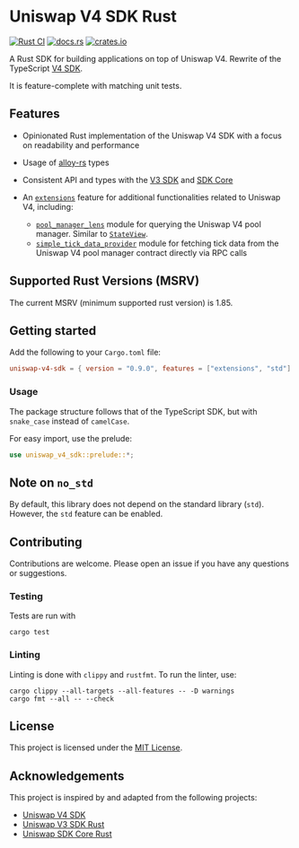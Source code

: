 # Uniswap V4 SDK Rust

[![Rust CI](https://github.com/shuhuiluo/uniswap-v4-sdk-rs/actions/workflows/rust.yml/badge.svg)](https://github.com/shuhuiluo/uniswap-v4-sdk-rs/actions/workflows/rust.yml)
[![docs.rs](https://img.shields.io/docsrs/uniswap-v4-sdk)](https://docs.rs/uniswap-v4-sdk/latest/uniswap_v4_sdk/)
[![crates.io](https://img.shields.io/crates/v/uniswap-v4-sdk.svg)](https://crates.io/crates/uniswap-v4-sdk)

A Rust SDK for building applications on top of Uniswap V4. Rewrite of the
TypeScript [V4 SDK](https://github.com/Uniswap/sdks).

It is feature-complete with matching unit tests.

## Features

- Opinionated Rust implementation of the Uniswap V4 SDK with a focus on readability and performance
- Usage of [alloy-rs](https://github.com/alloy-rs) types
- Consistent API and types with the [V3 SDK](https://github.com/shuhuiluo/uniswap-v3-sdk-rs)
  and [SDK Core](https://github.com/malik672/uniswap-sdk-core-rust)
- An [`extensions`](./src/extensions) feature for additional functionalities related to Uniswap V4, including:

    - [`pool_manager_lens`](./src/extensions/pool_manager_lens.rs) module for querying the Uniswap V4 pool manager.
      Similar to [`StateView`](https://github.com/Uniswap/v4-periphery/blob/main/src/lens/StateView.sol).
    - [`simple_tick_data_provider`](./src/extensions/simple_tick_data_provider.rs) module for fetching tick data from
      the Uniswap V4 pool manager contract directly via RPC calls

## Supported Rust Versions (MSRV)

<!--
When updating this, also update:
- clippy.toml
- Cargo.toml
- .github/workflows/rust.yml
-->

The current MSRV (minimum supported rust version) is 1.85.

## Getting started

Add the following to your `Cargo.toml` file:

```toml
uniswap-v4-sdk = { version = "0.9.0", features = ["extensions", "std"] }
```

### Usage

The package structure follows that of the TypeScript SDK, but with `snake_case` instead of `camelCase`.

For easy import, use the prelude:

```rust
use uniswap_v4_sdk::prelude::*;
```

## Note on `no_std`

By default, this library does not depend on the standard library (`std`). However, the `std` feature can be enabled.

## Contributing

Contributions are welcome. Please open an issue if you have any questions or suggestions.

### Testing

Tests are run with

```shell
cargo test
```

### Linting

Linting is done with `clippy` and `rustfmt`. To run the linter, use:

```shell
cargo clippy --all-targets --all-features -- -D warnings
cargo fmt --all -- --check
```

## License

This project is licensed under the [MIT License](LICENSE).

## Acknowledgements

This project is inspired by and adapted from the following projects:

- [Uniswap V4 SDK](https://github.com/Uniswap/sdks)
- [Uniswap V3 SDK Rust](https://github.com/shuhuiluo/uniswap-v3-sdk-rs)
- [Uniswap SDK Core Rust](https://github.com/malik672/uniswap-sdk-core-rust)
